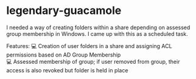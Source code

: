 # legendary-guacamole
I needed a way of creating folders within a share depending on assessed group membership in Windows. I came up with this as a scheduled task.

Features:
💻 Creation of user folders in a share and assigning ACL permissions based on AD Group Membership </br>
💻 Assessed membership of group; if user removed from group, their access is also revoked but folder is held in place
